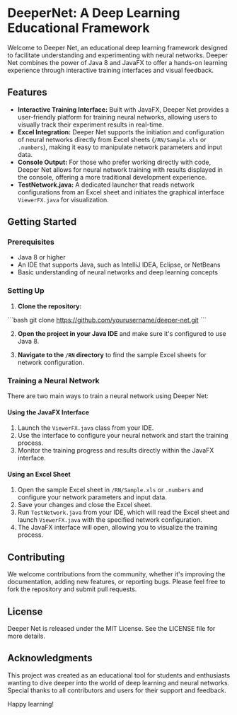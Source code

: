 # DeeperNet: A Deep Learning Educational Framework

Welcome to Deeper Net, an educational deep learning framework designed to facilitate understanding and experimenting with neural networks. Deeper Net combines the power of Java 8 and JavaFX to offer a hands-on learning experience through interactive training interfaces and visual feedback.

## Features

- **Interactive Training Interface:** Built with JavaFX, Deeper Net provides a user-friendly platform for training neural networks, allowing users to visually track their experiment results in real-time.
- **Excel Integration:** Deeper Net supports the initiation and configuration of neural networks directly from Excel sheets (`/RN/Sample.xls` or `.numbers`), making it easy to manipulate network parameters and input data.
- **Console Output:** For those who prefer working directly with code, Deeper Net allows for neural network training with results displayed in the console, offering a more traditional development experience.
- **TestNetwork.java:** A dedicated launcher that reads network configurations from an Excel sheet and initiates the graphical interface `ViewerFX.java` for visualization.

## Getting Started

### Prerequisites

- Java 8 or higher
- An IDE that supports Java, such as IntelliJ IDEA, Eclipse, or NetBeans
- Basic understanding of neural networks and deep learning concepts

### Setting Up

1. **Clone the repository:**

\```bash
git clone https://github.com/yourusername/deeper-net.git
\```

2. **Open the project in your Java IDE** and make sure it's configured to use Java 8.

3. **Navigate to the `/RN` directory** to find the sample Excel sheets for network configuration.

### Training a Neural Network

There are two main ways to train a neural network using Deeper Net:

#### Using the JavaFX Interface

1. Launch the `ViewerFX.java` class from your IDE.
2. Use the interface to configure your neural network and start the training process.
3. Monitor the training progress and results directly within the JavaFX interface.

#### Using an Excel Sheet

1. Open the sample Excel sheet in `/RN/Sample.xls` or `.numbers` and configure your network parameters and input data.
2. Save your changes and close the Excel sheet.
3. Run `TestNetwork.java` from your IDE, which will read the Excel sheet and launch `ViewerFX.java` with the specified network configuration.
4. The JavaFX interface will open, allowing you to visualize the training process.

## Contributing

We welcome contributions from the community, whether it's improving the documentation, adding new features, or reporting bugs. Please feel free to fork the repository and submit pull requests.

## License

Deeper Net is released under the MIT License. See the LICENSE file for more details.

## Acknowledgments

This project was created as an educational tool for students and enthusiasts wanting to dive deeper into the world of deep learning and neural networks. Special thanks to all contributors and users for their support and feedback.

Happy learning!
